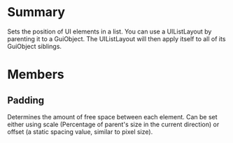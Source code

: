 # Summary
Sets the position of UI elements in a list. You can use a UIListLayout by parenting it to a GuiObject. The UIListLayout will then apply itself to all of its GuiObject siblings.

# Members

## Padding
Determines the amount of free space between each element. Can be set either using scale (Percentage of parent's size in the current direction) or offset (a static spacing value, similar to pixel size).